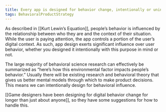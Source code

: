 ```yaml
---
title: Every app is designed for behavior change, intentionally or unintentionally
tags: BehavioralProductStrategy
---
```

As described in [[Kurt Lewin’s Equation]], people’s behavior is influenced by the relationship between who they are and the context of their situation. While the user is paying attention, the app controls a portion of the user’s digital context. As such, app design exerts significant influence over user behavior, whether you designed it intentionally with this purpose in mind or not. 

The large majority of behavioral science research can effectively be summarized as “here’s how this environmental factor impacts people’s behavior.” Usually there will be existing research and behavioral theory that gives us better mental models through which to make product decisions. This means we can intentionally design for behavioral influence.

[[Game designers have been designing for digital behavior change for longer than just about anyone]], so they have some suggestions for how to handle this.